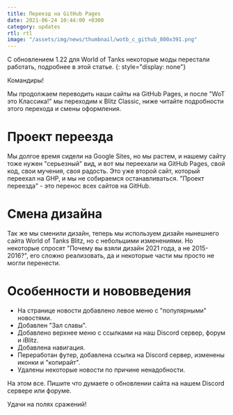 ```yaml
---
title: Переезд на GitHub Pages
date: 2021-06-24 10:44:00 +0300
category: updates
rtl: rtl
image: "/assets/img/news/thumbnail/wotb_c_github_800x391.png"
---
```


С обновлением 1.22 для World of Tanks некоторые моды перестали работать, подробнее в этой статье.
{: style="display: none"}

Командиры!

Мы продолжаем переводить наши сайты на GitHub Pages, и после "WoT это Классика!" мы переходим к Blitz Classic, ниже читайте подробности этого перехода и смены оформления.

# Проект переезда

Мы долгое время сидели на Google Sites, но мы растем, и нашему сайту тоже нужен "серьезный" вид, и вот мы переехали на GitHub Pages, свой код, свои мучения, своя радость. Это уже второй сайт, который переехал на GHP, и мы не собираемся останавливаться. "Проект переезда" - это перенос всех сайтов на GitHub.

# Смена дизайна

Так же мы сменили дизайн, теперь мы используем дизайн нынешнего сайта World of Tanks Blitz, но с небольшими изменениями. Но некоторые спросят "Почему вы взяли дизайн 2021 года, а не 2015-2016?", его сложно реализовать, да и некоторые части мы просто не могли перенести.

# Особенности и нововведения

- На странице новости добавлено левое меню с "популярными" новостями.
- Добавлен "Зал славы".
- Добавлено верхнее меню с ссылками на наш Discord сервер, форум и iBlitz.
- Добавлена навигация.
- Переработан футер, добавлена ссылка на Discord сервер, изменены иконки и "копирайт".
- Удалены некоторые новости по причине ненадобности.

На этом все. Пишите что думаете о обновлении сайта на нашем Discord сервере или форуме.

Удачи на полях сражений!